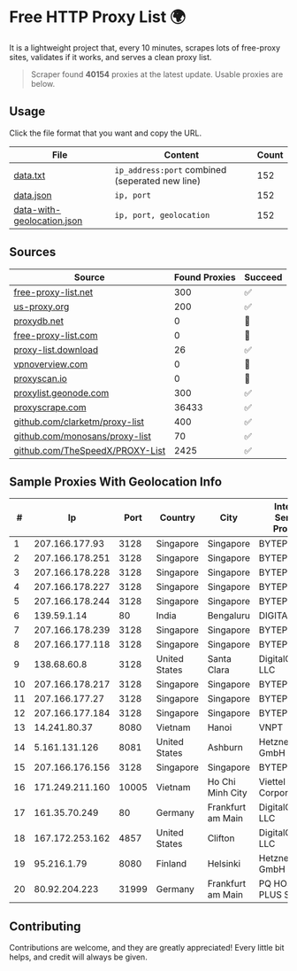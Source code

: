 
# Free HTTP Proxy List 🌍

It is a lightweight project that, every 10 minutes, scrapes lots of free-proxy sites, validates if it works, and serves a clean proxy list.


> Scraper found **40154** proxies at the latest update. Usable proxies are below.

## Usage

Click the file format that you want and copy the URL.


|File|Content|Count|
|----|-------|-----|
|[data.txt](https://raw.githubusercontent.com/themiralay/Proxy-List-World/master/data.txt)|`ip_address:port` combined (seperated new line)|152|
|[data.json](https://raw.githubusercontent.com/themiralay/Proxy-List-World/master/data.json)|`ip, port`|152|
|[data-with-geolocation.json](https://raw.githubusercontent.com/themiralay/Proxy-List-World/master/data-with-geolocation.json)|`ip, port, geolocation`|152|

## Sources

|Source|Found Proxies|Succeed|
|------|-------------|-------|
|[free-proxy-list.net](https://free-proxy-list.net)|300|✅|
|[us-proxy.org](https://www.us-proxy.org)|200|✅|
|[proxydb.net](http://proxydb.net)|0|🚫|
|[free-proxy-list.com](https://free-proxy-list.com/?page=&port=&type%5B%5D=http&type%5B%5D=https&up_time=0&search=Search)|0|🚫|
|[proxy-list.download](https://www.proxy-list.download/HTTP)|26|✅|
|[vpnoverview.com](https://vpnoverview.com/privacy/anonymous-browsing/free-proxy-servers)|0|🚫|
|[proxyscan.io](https://www.proxyscan.io)|0|🚫|
|[proxylist.geonode.com](https://proxylist.geonode.com/api/proxy-list?limit=300&page=1&sort_by=lastChecked&sort_type=desc&protocols=http,https)|300|✅|
|[proxyscrape.com](https://api.proxyscrape.com/v2/?request=displayproxies&protocol=http&timeout=10000&country=all&ssl=all&anonymity=all)|36433|✅|
|[github.com/clarketm/proxy-list](https://raw.githubusercontent.com/clarketm/proxy-list/master/proxy-list-raw.txt)|400|✅|
|[github.com/monosans/proxy-list](https://raw.githubusercontent.com/monosans/proxy-list/main/proxies/http.txt)|70|✅|
|[github.com/TheSpeedX/PROXY-List](https://raw.githubusercontent.com/TheSpeedX/PROXY-List/master/http.txt)|2425|✅|


## Sample Proxies With Geolocation Info

|#|Ip|Port|Country|City|Internet Service Provider|
|-|--|----|-------|----|-------------------------|
|1|207.166.177.93|3128|Singapore|Singapore|BYTEPLUS|
|2|207.166.178.251|3128|Singapore|Singapore|BYTEPLUS|
|3|207.166.178.228|3128|Singapore|Singapore|BYTEPLUS|
|4|207.166.178.227|3128|Singapore|Singapore|BYTEPLUS|
|5|207.166.178.244|3128|Singapore|Singapore|BYTEPLUS|
|6|139.59.1.14|80|India|Bengaluru|DIGITALOCEAN|
|7|207.166.178.239|3128|Singapore|Singapore|BYTEPLUS|
|8|207.166.177.118|3128|Singapore|Singapore|BYTEPLUS|
|9|138.68.60.8|3128|United States|Santa Clara|DigitalOcean, LLC|
|10|207.166.178.217|3128|Singapore|Singapore|BYTEPLUS|
|11|207.166.177.27|3128|Singapore|Singapore|BYTEPLUS|
|12|207.166.177.184|3128|Singapore|Singapore|BYTEPLUS|
|13|14.241.80.37|8080|Vietnam|Hanoi|VNPT|
|14|5.161.131.126|8081|United States|Ashburn|Hetzner Online GmbH|
|15|207.166.176.156|3128|Singapore|Singapore|BYTEPLUS|
|16|171.249.211.160|10005|Vietnam|Ho Chi Minh City|Viettel Corporation|
|17|161.35.70.249|80|Germany|Frankfurt am Main|DigitalOcean, LLC|
|18|167.172.253.162|4857|United States|Clifton|DigitalOcean, LLC|
|19|95.216.1.79|8080|Finland|Helsinki|Hetzner Online GmbH|
|20|80.92.204.223|31999|Germany|Frankfurt am Main|PQ HOSTING PLUS S.R.L.|



## Contributing

Contributions are welcome, and they are greatly appreciated! Every
little bit helps, and credit will always be given.

